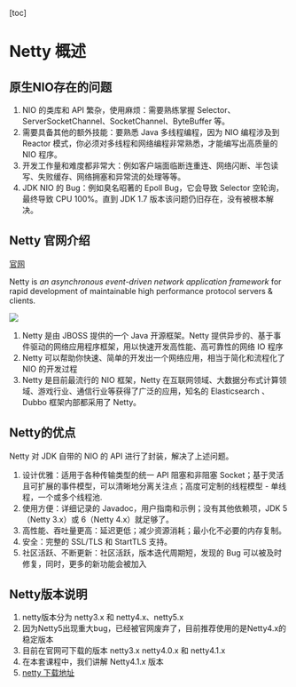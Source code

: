 [toc]

# Netty 概述

## 原生NIO存在的问题

1. NIO 的类库和 API 繁杂，使用麻烦：需要熟练掌握 Selector、ServerSocketChannel、SocketChannel、ByteBuffer 等。
2. 需要具备其他的额外技能：要熟悉 Java 多线程编程，因为 NIO 编程涉及到 Reactor 模式，你必须对多线程和网络编程非常熟悉，才能编写出高质量的 NIO 程序。
3. 开发工作量和难度都非常大：例如客户端面临断连重连、网络闪断、半包读写、失败缓存、网络拥塞和异常流的处理等等。
4. JDK NIO 的 Bug：例如臭名昭著的 Epoll Bug，它会导致 Selector 空轮询，最终导致 CPU 100%。直到 JDK 1.7 版本该问题仍旧存在，没有被根本解决。



## Netty 官网介绍

[官网]( https://netty.io/ )

Netty is *an asynchronous event-driven network application framework*
for rapid development of maintainable high performance protocol servers & clients. 

![]( https://homan-blog.oss-cn-beijing.aliyuncs.com/study-demo/netty-demo/33.png )

1. Netty 是由 JBOSS 提供的一个 Java 开源框架。Netty 提供异步的、基于事件驱动的网络应用程序框架，用以快速开发高性能、高可靠性的网络 IO 程序
2. Netty 可以帮助你快速、简单的开发出一个网络应用，相当于简化和流程化了 NIO 的开发过程
3. Netty 是目前最流行的 NIO 框架，Netty 在互联网领域、大数据分布式计算领域、游戏行业、通信行业等获得了广泛的应用，知名的 Elasticsearch 、Dubbo 框架内部都采用了 Netty。



## Netty的优点

Netty 对 JDK 自带的 NIO 的 API 进行了封装，解决了上述问题。

1. 设计优雅：适用于各种传输类型的统一 API 阻塞和非阻塞 Socket；基于灵活且可扩展的事件模型，可以清晰地分离关注点；高度可定制的线程模型 - 单线程，一个或多个线程池.
2. 使用方便：详细记录的 Javadoc，用户指南和示例；没有其他依赖项，JDK 5（Netty 3.x）或 6（Netty 4.x）就足够了。
3. 高性能、吞吐量更高：延迟更低；减少资源消耗；最小化不必要的内存复制。
4. 安全：完整的 SSL/TLS 和 StartTLS 支持。
5. 社区活跃、不断更新：社区活跃，版本迭代周期短，发现的 Bug 可以被及时修复，同时，更多的新功能会被加入



## Netty版本说明

1. netty版本分为  netty3.x  和  netty4.x、netty5.x
2. 因为Netty5出现重大bug，已经被官网废弃了，目前推荐使用的是Netty4.x的稳定版本
3. 目前在官网可下载的版本 netty3.x netty4.0.x 和 netty4.1.x
4. 在本套课程中，我们讲解 Netty4.1.x 版本
5. [netty 下载地址](https://bintray.com/netty/downloads/netty/ )






























